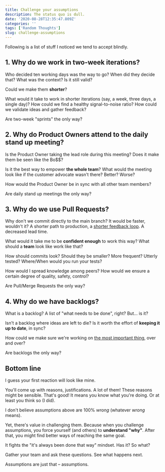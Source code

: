 ```yaml
---
title: Challenge your assumptions
description: The status quo is dull.
date: '2020-08-28T12:35:47.809Z'
categories: ''
tags: ['Random Thoughts']
slug: challenge-assumptions
---
```


Following is a list of stuff I noticed we tend to accept blindly.


## 1. Why do we work in two-week iterations?

Who decided ten working days was the way to go? When did they decide that? What was the context? Is it still valid?

Could we make them **shorter**?

What would it take to work in shorter iterations (say, a week, three days, a single day)? How could we find a healthy signal-to-noise ratio? How could we validate ideas and gather feedback?

Are two-week "sprints" the only way?


## 2. Why do Product Owners attend to the daily stand up meeting?

Is the Product Owner taking the lead role during this meeting? Does it make them be seen like the Bo$$?

Is it the best way to empower **the whole team**? What would the meeting look like if the customer advocate wasn't there? Better? Worse?

How would the Product Owner be in sync with all other team members?

Are daily stand up meetings the only way?


## 3. Why do we use Pull Requests?

Why don't we commit directly to the main branch? It would be faster, wouldn't it? A shorter path to production, a [shorter feedback loop](https://afontcu.dev/feedback-loops/). A decreased lead time.

What would it take me to be **confident enough** to work this way? What should a **team** look like work like that?

How should commits look? Should they be smaller? More frequent? Utterly tested? Where/When would you run your tests?

How would I spread knowledge among peers? How would we ensure a certain degree of quality, safety, control?

Are Pull/Merge Requests the only way?


## 4. Why do we have backlogs?

What is a backlog? A list of "what needs to be done", right? But... is it?

Isn't a backlog where ideas are left to die? Is it worth the effort of **keeping it up to date**, in sync?

How could we make sure we're working on [the most important thing](https://twitter.com/kentbeck/status/634741725047615489), over and over?

Are backlogs the only way?


## Bottom line

I guess your first reaction will look like mine.

You'll come up with reasons, justifications. A lot of them! These reasons might be sensible. That's good! It means you know what you're doing. Or at least you think so (I did).

I don't believe assumptions above are 100% *wrong* (whatever *wrong* means).

Yet, there's value in challenging them. Because when you challenge assumptions, you force yourself (and others) to **understand "why"**. After that, you might find better ways of reaching the same goal.

It fights the "it's always been done that way" mindset. Has it? So what?

Gather your team and ask these questions. See what happens next.

Assumptions are just that – assumptions.